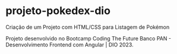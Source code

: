 # projeto-pokedex-dio

Criação de um Projeto com HTML/CSS para Listagem de Pokémon

Projeto desenvolvido no Bootcamp Coding The Future Banco PAN - Desenvolvimento Frontend com Angular | DIO 2023.